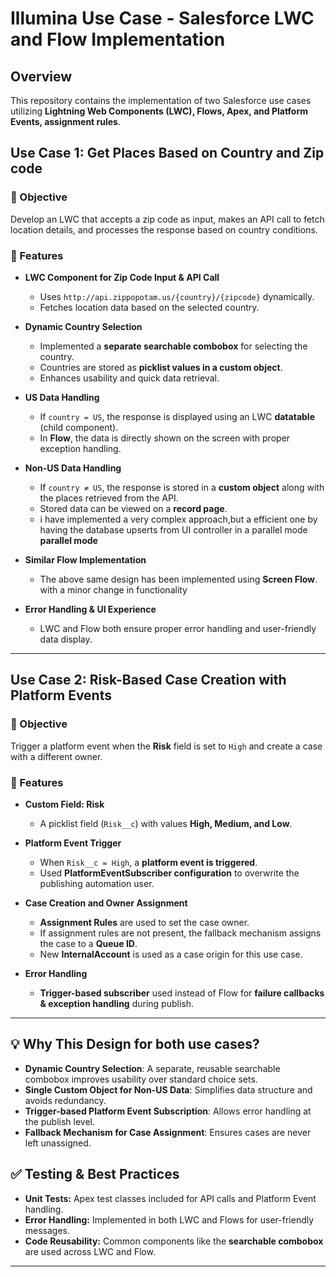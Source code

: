 # Illumina Use Case - Salesforce LWC and Flow Implementation

## Overview
This repository contains the implementation of two Salesforce use cases utilizing **Lightning Web Components (LWC), Flows, Apex, and Platform Events, assignment rules**.

## Use Case 1: Get Places Based on Country and Zip code

### 📌 Objective
Develop an LWC that accepts a zip code as input, makes an API call to fetch location details, and processes the response based on country conditions.

### 🚀 Features
- **LWC Component for Zip Code Input & API Call**  
  - Uses `http://api.zippopotam.us/{country}/{zipcode}` dynamically.
  - Fetches location data based on the selected country.
  
- **Dynamic Country Selection**  
  - Implemented a **separate searchable combobox** for selecting the country.
  - Countries are stored as **picklist values in a custom object**.
  - Enhances usability and quick data retrieval.

- **US Data Handling**  
  - If `country = US`, the response is displayed using an LWC **datatable** (child component).
  - In **Flow**, the data is directly shown on the screen with proper exception handling.

- **Non-US Data Handling**  
  - If `country ≠ US`, the response is stored in a **custom object** along with the places retrieved from the API.
  - Stored data can be viewed on a **record page**.
  - i have implemented a very complex approach,but a efficient one by having the database upserts from UI controller in a parallel mode **parallel mode**

- **Similar Flow Implementation**  
  - The above same design has been implemented using **Screen Flow**. with a minor change in functionality

- **Error Handling & UI Experience**  
  - LWC and Flow both ensure proper error handling and user-friendly data display.

---

## Use Case 2: Risk-Based Case Creation with Platform Events

### 📌 Objective
Trigger a platform event when the **Risk** field is set to `High` and create a case with a different owner.

### 🚀 Features
- **Custom Field: Risk**
  - A picklist field (`Risk__c`) with values **High, Medium, and Low**.

- **Platform Event Trigger**
  - When `Risk__c = High`, a **platform event is triggered**.
  - Used **PlatformEventSubscriber configuration** to overwrite the publishing automation user.

- **Case Creation and Owner Assignment**
  - **Assignment Rules** are used to set the case owner.
  - If assignment rules are not present, the fallback mechanism assigns the case to a **Queue ID**.
  - New **InternalAccount** is used as a case origin for this use case.

- **Error Handling**
  - **Trigger-based subscriber** used instead of Flow for **failure callbacks & exception handling** during publish.

---

## 💡 Why This Design for both use cases?
- **Dynamic Country Selection**: A separate, reusable searchable combobox improves usability over standard choice sets.
- **Single Custom Object for Non-US Data**: Simplifies data structure and avoids redundancy.
- **Trigger-based Platform Event Subscription**: Allows error handling at the publish level.
- **Fallback Mechanism for Case Assignment**: Ensures cases are never left unassigned.


## ✅ Testing & Best Practices
- **Unit Tests:** Apex test classes included for API calls and Platform Event handling.
- **Error Handling:** Implemented in both LWC and Flows for user-friendly messages.
- **Code Reusability:** Common components like the **searchable combobox** are used across LWC and Flow.
---